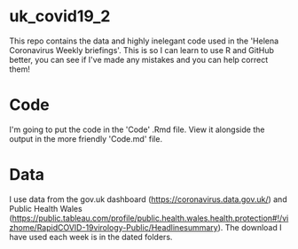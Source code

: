 # uk_covid19_2

This repo contains the data and highly inelegant code used in the 'Helena Coronavirus Weekly briefings'. This is so I can learn to use R and GitHub better, you can see if I've made any mistakes and you can help correct them!

# Code
I'm going to put the code in the 'Code' .Rmd file. View it alongside the output in the more friendly 'Code.md' file.

# Data
I use data from the gov.uk dashboard (https://coronavirus.data.gov.uk/) and Public Health Wales (https://public.tableau.com/profile/public.health.wales.health.protection#!/vizhome/RapidCOVID-19virology-Public/Headlinesummary). The download I have used each week is in the dated folders.


